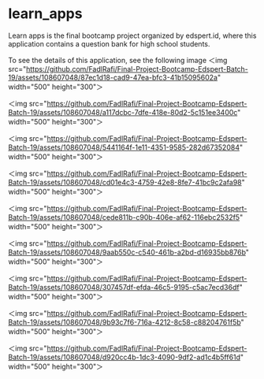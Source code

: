 # learn_apps

Learn apps is the final bootcamp project organized by edspert.id, where this application contains a question bank for high school students.

To see the details of this application, see the following image
＜img src="https://github.com/FadlRafi/Final-Project-Bootcamp-Edspert-Batch-19/assets/108607048/87ec1d18-cad9-47ea-bfc3-41b15095602a" width="500" height="300"＞

＜img src="https://github.com/FadlRafi/Final-Project-Bootcamp-Edspert-Batch-19/assets/108607048/a117dcbc-7dfe-418e-80d2-5c151ee3400c" width="500" height="300"＞

＜img src="https://github.com/FadlRafi/Final-Project-Bootcamp-Edspert-Batch-19/assets/108607048/5441164f-1e11-4351-9585-282d67352084" width="500" height="300"＞

＜img src="https://github.com/FadlRafi/Final-Project-Bootcamp-Edspert-Batch-19/assets/108607048/cd01e4c3-4759-42e8-8fe7-41bc9c2afa98" width="500" height="300"＞

＜img src="https://github.com/FadlRafi/Final-Project-Bootcamp-Edspert-Batch-19/assets/108607048/cede811b-c90b-406e-af62-116ebc2532f5" width="500" height="300"＞

＜img src="https://github.com/FadlRafi/Final-Project-Bootcamp-Edspert-Batch-19/assets/108607048/9aab550c-c540-461b-a2bd-d16935bb876b" width="500" height="300"＞

＜img src="https://github.com/FadlRafi/Final-Project-Bootcamp-Edspert-Batch-19/assets/108607048/307457df-efda-46c5-9195-c5ac7ecd36df" width="500" height="300"＞

＜img src="https://github.com/FadlRafi/Final-Project-Bootcamp-Edspert-Batch-19/assets/108607048/9b93c7f6-716a-4212-8c58-c88204761f5b" width="500" height="300"＞

＜img src="https://github.com/FadlRafi/Final-Project-Bootcamp-Edspert-Batch-19/assets/108607048/d920cc4b-1dc3-4090-9df2-ad1c4b5ff61d" width="500" height="300"＞






